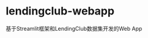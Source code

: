 # lendingclub-webapp
基于Streamlit框架和LendingClub数据集开发的Web App

[](https://share.streamlit.io/nedonion/lendingclub-webapp/main/main.py)
